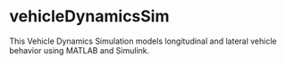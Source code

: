 # vehicleDynamicsSim
This Vehicle Dynamics Simulation models longitudinal and lateral vehicle behavior using MATLAB and Simulink.

